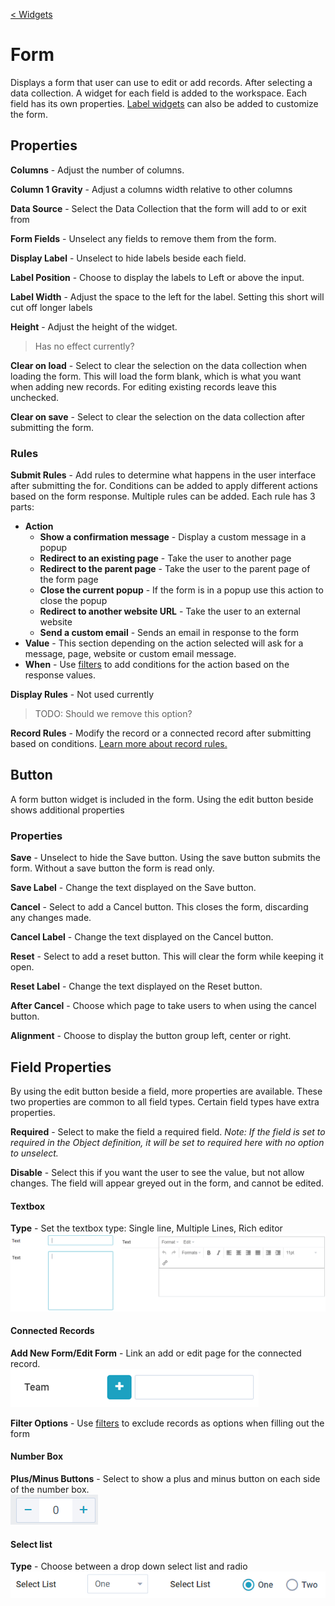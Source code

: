 [< Widgets](../Widgets.md)

# Form

Displays a form that user can use to edit or add records. After selecting a data collection. A widget for each field is added to the workspace. Each field has its own properties. [Label widgets](../label/Label.md) can also be added to customize the form.

## Properties

**Columns** - Adjust the number of columns.

**Column 1 Gravity** - Adjust a columns width relative to other columns

**Data Source** - Select the Data Collection that the form will add to or exit from

**Form Fields** - Unselect any fields to remove them from the form.

**Display Label** - Unselect to hide labels beside each field.

**Label Position** - Choose to display the labels to Left or above the input.

**Label Width** - Adjust the space to the left for the label. Setting this short will cut off longer labels

**Height** - Adjust the height of the widget.

> Has no effect currently?

**Clear on load** - Select to clear the selection on the data collection when loading the form. This will load the form blank, which is what you want when adding new records. For editing existing records leave this unchecked.

**Clear on save** - Select to clear the selection on the data collection after submitting the form.

### Rules

**Submit Rules** - Add rules to determine what happens in the user interface after submitting the for. Conditions can be added to apply different actions based on the form response. Multiple rules can be added. Each rule has 3 parts:

- **Action**
  - **Show a confirmation message** - Display a custom message in a popup
  - **Redirect to an existing page** - Take the user to another page
  - **Redirect to the parent page** - Take the user to the parent page of the form page
  - **Close the current popup** - If the form is in a popup use this action to close the popup
  - **Redirect to another website URL** - Take the user to an external website
  - **Send a custom email** - Sends an email in response to the form
- **Value** - This section depending on the action selected will ask for a message, page, website or custom email message.
- **When** - Use [filters](../../../concepts/filters/Filters.md) to add conditions for the action based on the response values.

**Display Rules** - Not used currently

> TODO: Should we remove this option?

**Record Rules** - Modify the record or a connected record after submitting based on conditions. [Learn more about record rules.](../../../concepts/recordRules/RecordRules.md)

## Button

A form button widget is included in the form. Using the edit button beside shows additional properties

### Properties

**Save** - Unselect to hide the Save button. Using the save button submits the form. Without a save button the form is read only.

**Save Label** - Change the text displayed on the Save button.

**Cancel** - Select to add a Cancel button. This closes the form, discarding any changes made.

**Cancel Label** - Change the text displayed on the Cancel button.

**Reset** - Select to add a reset button. This will clear the form while keeping it open.

**Reset Label** - Change the text displayed on the Reset button.

**After Cancel** - Choose which page to take users to when using the cancel button.

**Alignment** - Choose to display the button group left, center or right.

## Field Properties

By using the edit button beside a field, more properties are available. These two properties are common to all field types. Certain field types have extra properties.

**Required** - Select to make the field a required field.
_Note: If the field is set to required in the Object definition, it will be set to required here with no option to unselect._

**Disable** - Select this if you want the user to see the value, but not allow changes. The field will appear greyed out in the form, and cannot be edited.

#### Textbox

**Type** - Set the textbox type: Single line, Multiple Lines, Rich editor
![](images/text.png)

#### Connected Records

**Add New Form/Edit Form** - Link an add or edit page for the connected record.\
![](images/addForm.png)

**Filter Options** - Use [filters](../../../concepts/filters/Filters.md) to exclude records as options when filling out the form

#### Number Box

**Plus/Minus Buttons** - Select to show a plus and minus button on each side of the number box.\
![](images/numbox.png)

#### Select list

**Type** - Choose between a drop down select list and radio
![](images/select.png)
